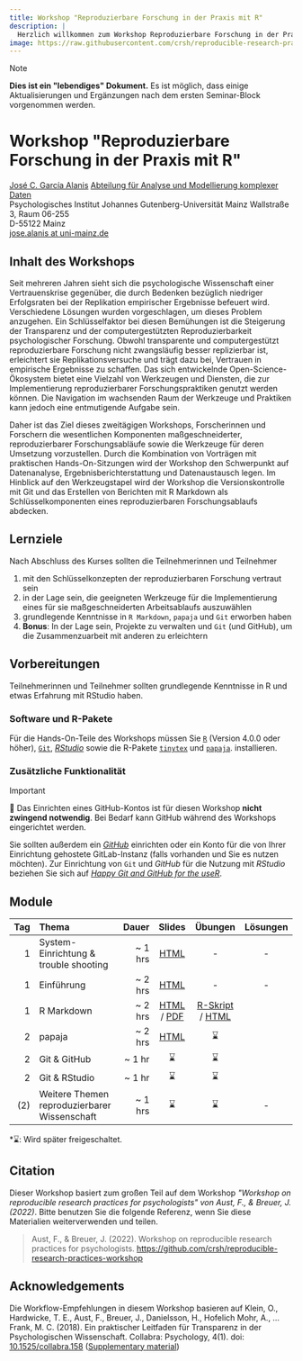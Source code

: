 ```yaml
---
title: Workshop "Reproduzierbare Forschung in der Praxis mit R"
description: |
  Herzlich willkommen zum Workshop Reproduzierbare Forschung in der Praxis mit R ...
image: https://raw.githubusercontent.com/crsh/reproducible-research-practices-workshop/main/src/slides/img/Rlogo.png
---
```


> [!NOTE]
> **Dies ist ein "lebendiges" Dokument.**
> Es ist möglich, dass einige Aktualisierungen und Ergänzungen nach dem ersten Seminar-Block vorgenommen werden.

# Workshop "Reproduzierbare Forschung in der Praxis mit R"

[José C. García Alanis](https://methoden.amd.psychologie.uni-mainz.de/jose-c-garcia-alanis/)
[Abteilung für Analyse und Modellierung komplexer Daten](https://methoden.amd.psychologie.uni-mainz.de/)\
Psychologisches Institut
Johannes Gutenberg-Universität Mainz
Wallstraße 3, Raum 06-255\
D-55122 Mainz\
[jose.alanis at uni-mainz.de](jose.alanis@uni-mainz.de)


## Inhalt des Workshops

Seit mehreren Jahren sieht sich die psychologische Wissenschaft einer Vertrauenskrise gegenüber, die durch Bedenken bezüglich niedriger Erfolgsraten bei der Replikation empirischer Ergebnisse befeuert wird. Verschiedene Lösungen wurden vorgeschlagen, um dieses Problem anzugehen. Ein Schlüsselfaktor bei diesen Bemühungen ist die Steigerung der Transparenz und der computergestützten Reproduzierbarkeit psychologischer Forschung. Obwohl transparente und computergestützt reproduzierbare Forschung nicht zwangsläufig besser replizierbar ist, erleichtert sie Replikationsversuche und trägt dazu bei, Vertrauen in empirische Ergebnisse zu schaffen. Das sich entwickelnde Open-Science-Ökosystem bietet eine Vielzahl von Werkzeugen und Diensten, die zur Implementierung reproduzierbarer Forschungspraktiken genutzt werden können. Die Navigation im wachsenden Raum der Werkzeuge und Praktiken kann jedoch eine entmutigende Aufgabe sein.

Daher ist das Ziel dieses zweitägigen Workshops, Forscherinnen und Forschern die wesentlichen Komponenten maßgeschneiderter, reproduzierbarer Forschungsabläufe sowie die Werkzeuge für deren Umsetzung vorzustellen. Durch die Kombination von Vorträgen mit praktischen Hands-On-Sitzungen wird der Workshop den Schwerpunkt auf Datenanalyse, Ergebnisberichterstattung und Datenaustausch legen. Im Hinblick auf den Werkzeugstapel wird der Workshop die Versionskontrolle mit Git und das Erstellen von Berichten mit R Markdown als Schlüsselkomponenten eines reproduzierbaren Forschungsablaufs abdecken.


## Lernziele

Nach Abschluss des Kurses sollten die Teilnehmerinnen und Teilnehmer

1. mit den Schlüsselkonzepten der reproduzierbaren Forschung vertraut sein
2. in der Lage sein, die geeigneten Werkzeuge für die Implementierung eines für sie maßgeschneiderten Arbeitsablaufs auszuwählen
3. grundlegende Kenntnisse in `R Markdown`, `papaja` und `Git`  erworben haben
4. **Bonus**: In der Lage sein, Projekte zu verwalten und `Git` (und GitHub), um die Zusammenzuarbeit mit anderen zu erleichtern


## Vorbereitungen

Teilnehmerinnen und Teilnehmer sollten grundlegende Kenntnisse in R und etwas Erfahrung mit RStudio haben.

### Software und R-Pakete

Für die Hands-On-Teile des Workshops müssen Sie [`R`](https://www.r-project.org/) (Version 4.0.0 oder höher), [`Git`](https://git-scm.com/), [*RStudio*](https://www.rstudio.com/products/rstudio/download/) sowie die R-Pakete [`tinytex`](https://yihui.org/tinytex/) und [`papaja`](https://github.com/crsh/papaja).  installieren.

### Zusätzliche Funktionalität

> [!IMPORTANT]
> 🚧 
> Das Einrichten eines GitHub-Kontos ist für diesen Workshop <b>nicht zwingend notwendig</b>. Bei Bedarf kann GitHub während des Workshops eingerichtet werden.

Sie sollten außerdem ein [*GitHub*](https://github.com/) einrichten oder ein Konto für die von Ihrer Einrichtung gehostete GitLab-Instanz (falls vorhanden und Sie es nutzen möchten). Zur Einrichtung von `Git` und *GitHub* für die Nutzung mit *RStudio* beziehen Sie sich auf [*Happy Git and GitHub for the useR*](https://happygitwithr.com/).


## Module

| Tag | Thema |   Dauer |                                                                                                Slides                                                                                                |                                                    Übungen                                                     | Lösungen |
| ---: | :---- |--------:|:----------------------------------------------------------------------------------------------------------------------------------------------------------------------------------------------------:|:--------------------------------------------------------------------------------------------------------------:|:--------:|
| 1 | System-Einrichtung & trouble shooting | ~ 1 hrs |                                                                           [HTML](https://hackmd.io/@JoseAlanis/BJ-lr0pJp)                                                                            |                                                       -                                                        |    -     |
| 1 | Einführung | ~ 2 hrs |                                                       [HTML](https://josealanis.github.io/WoMepS-2023-reproduceR/slides/1_introduction.html#1)                                                       |                                                       -                                                        |    -     |
| 1 | R Markdown | ~ 2 hrs | [HTML](https://josealanis.github.io/WoMepS-2023-reproduceR/slides/2_Intro_RMarkdown.html#1) /  [PDF](https://github.com/JoseAlanis/WoMepS-2023-reproduceR/blob/main/exercises/intro_to_markdown.pdf) | [R-Skript](https://github.com/JoseAlanis/WoMepS-2023-reproduceR/blob/main/exercises/Template_R-Skript.R) / [HTML](https://josealanis.github.io/WoMepS-2023-reproduceR/exercises/2_rmarkdown_question.html) |
| 2 | papaja | ~ 2 hrs |                                                                                               [HTML](https://josealanis.github.io/WoMepS-2023-reproduceR/slides/3_papaja.html#1)                                                                                               |                                                       ⌛                                                        |
| 2 | Git & GitHub |  ~ 1 hr |                                                                                                  ⌛                                                                                                   |                                                       ⌛                                                        |
| 2 | Git & RStudio |  ~ 1 hr |                                                                                                  ⌛                                                                                                   |                                                       ⌛                                                        |
| (2) | Weitere Themen reproduzierbarer Wissenschaft | ~ 1 hrs |                                                                                                  ⌛                                                                                                   |                                                       ⌛                                                        |    -     |


\*⌛: Wird später freigeschaltet.

## Citation

Dieser Workshop basiert zum großen Teil auf dem Workshop *"Workshop on reproducible research practices for psychologists" von Aust, F., & Breuer, J. (2022)*. Bitte benutzen Sie die folgende Referenz, wenn Sie diese Materialien weiterverwenden und teilen.

> Aust, F., & Breuer, J. (2022). Workshop on reproducible research practices for psychologists. https://github.com/crsh/reproducible-research-practices-workshop

## Acknowledgements

Die Workflow-Empfehlungen in diesem Workshop basieren auf Klein, O., Hardwicke, T. E., Aust, F., Breuer, J., Danielsson, H., Hofelich Mohr, A., … Frank, M. C. (2018). Ein praktischer Leitfaden für Transparenz in der Psychologischen Wissenschaft. Collabra: Psychology, 4(1). doi: [10.1525/collabra.158](https://doi.org/10.1525/collabra.158) ([Supplementary material](
http://psych-transparency-guide.uni-koeln.de/))

